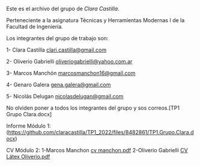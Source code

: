 Este es el archivo del grupo de *Clara Castilla*.

Perteneciente a la asignatura Técnicas y Herramientas Modernas I de la Facultad de Ingeniería.

Los integrantes del grupo de trabajo son:

1- Clara Castilla <clari.castilla@gmail.com>

2- Oliverio Gabrielli <oliveriogabrielli@yahoo.com.ar>

3- Marcos Manchón <marcosmanchon16@gmail.com>

4- Genaro Galera <gena.galera@gmail.com>

5- Nicolás Delugan <nicolasdelugan@gmail.com>

No olviden poner a todos los integrantes del grupo y sos correos.[TP1 Grupo Clara.docx]

Informe Módulo 1:
(https://github.com/claracastilla/TP1_2022/files/8482861/TP1.Grupo.Clara.docx)

CV Módulo 2:
1-Marcos Manchon [cv manchon.pdf](https://github.com/claracastilla/TP1_2022/files/8517053/cv.manchon.pdf)
2-Oliverio Gabrielli [CV Látex Oliverio.pdf](https://github.com/claracastilla/TP1_2022/files/8517947/CV.Latex.Oliverio.pdf)



